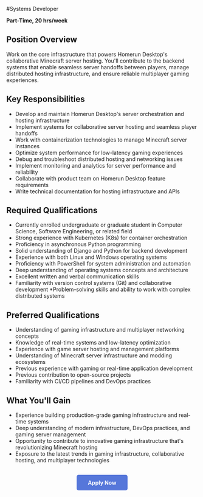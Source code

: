#Systems Developer 

**Part-Time, 20 hrs/week**

## Position Overview

Work on the core infrastructure that powers Homerun Desktop's collaborative Minecraft server hosting. You'll contribute to the backend systems that enable seamless server handoffs between players, manage distributed hosting infrastructure, and ensure reliable multiplayer gaming experiences.

## Key Responsibilities

* Develop and maintain Homerun Desktop's server orchestration and hosting infrastructure
* Implement systems for collaborative server hosting and seamless player handoffs
* Work with containerization technologies to manage Minecraft server instances
* Optimize system performance for low-latency gaming experiences
* Debug and troubleshoot distributed hosting and networking issues
* Implement monitoring and analytics for server performance and reliability
* Collaborate with product team on Homerun Desktop feature requirements
* Write technical documentation for hosting infrastructure and APIs

## Required Qualifications

* Currently enrolled undergraduate or graduate student in Computer Science, Software Engineering, or related field
* Strong experience with Kubernetes (K8s) for container orchestration
* Proficiency in asynchronous Python programming
* Solid understanding of Django and Python for backend development
* Experience with both Linux and Windows operating systems
* Proficiency with PowerShell for system administration and automation
* Deep understanding of operating systems concepts and architecture
* Excellent written and verbal communication skills
* Familiarity with version control systems (Git) and collaborative development
*Problem-solving skills and ability to work with complex distributed systems

## Preferred Qualifications

* Understanding of gaming infrastructure and multiplayer networking concepts
* Knowledge of real-time systems and low-latency optimization
* Experience with game server hosting and management platforms
* Understanding of Minecraft server infrastructure and modding ecosystems
* Previous experience with gaming or real-time application development
* Previous contribution to open-source projects
* Familiarity with CI/CD pipelines and DevOps practices

## What You'll Gain

* Experience building production-grade gaming infrastructure and real-time systems
* Deep understanding of modern infrastructure, DevOps practices, and gaming server management
* Opportunity to contribute to innovative gaming infrastructure that's revolutionizing Minecraft hosting
* Exposure to the latest trends in gaming infrastructure, collaborative hosting, and multiplayer technologies

<div style="text-align: center; margin: 30px 0;">
  <a href="https://forms.gle/cFjLoKQpwQhP1pqn8" target="_blank" style="background-color: #5677da; color: white; padding: 12px 30px; border-radius: 5px; text-decoration: none; font-weight: bold; display: inline-block;">
    Apply Now
  </a>
</div>